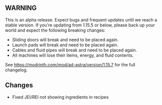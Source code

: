 ## WARNING
This is an alpha release. Expect bugs and frequent updates until we reach a stable version.
If you're updating from 1.15.5 or below, please back up your world and expect the following breaking changes:
- Sliding doors will break and need to be placed again.
- Launch pads will break and need to be placed again.
- Cables and fluid pipes will break and need to be placed again.
- All machines will lose their items, energy, and fluid contents.

See https://modrinth.com/mod/ad-astra/version/1.15.7 for the full changelog.

## Changes

- Fixed JEI/REI not showing ingredients in recipes